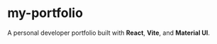 # my-portfolio

A personal developer portfolio built with **React**, **Vite**, and **Material UI**.  